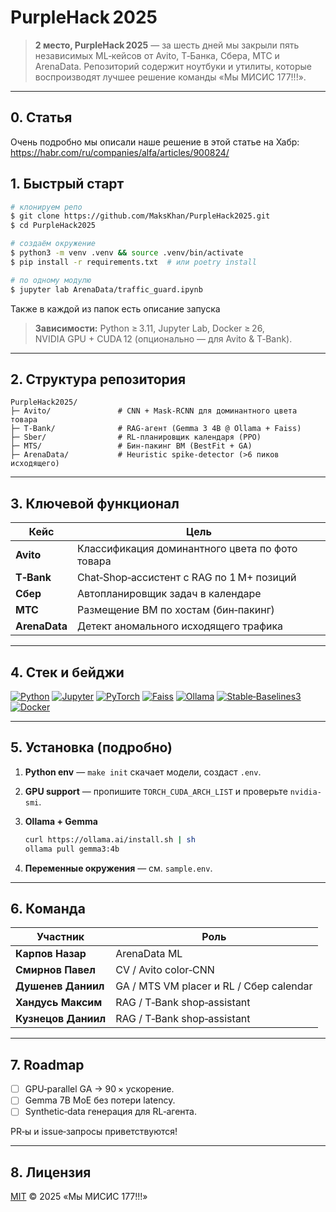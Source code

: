 # PurpleHack 2025

> **2 место, PurpleHack 2025** — за шесть дней мы закрыли пять независимых ML‑кейсов от Avito, Т‑Банка, Сбера, МТС и ArenaData. Репозиторий содержит ноутбуки и утилиты, которые воспроизводят лучшее решение команды «Мы МИСИС 177!!!».

---
## 0. Статья
Очень подробно мы описали наше решение в этой статье на Хабр: https://habr.com/ru/companies/alfa/articles/900824/

## 1. Быстрый старт

```bash
# клонируем репо
$ git clone https://github.com/MaksKhan/PurpleHack2025.git
$ cd PurpleHack2025

# создаём окружение
$ python3 -m venv .venv && source .venv/bin/activate
$ pip install -r requirements.txt  # или poetry install

# по одному модулю
$ jupyter lab ArenaData/traffic_guard.ipynb
```
Также в каждой из папок есть описание запуска

> **Зависимости:** Python ≥ 3.11, Jupyter Lab, Docker ≥ 26, NVIDIA GPU + CUDA 12 (опционально — для Avito & T‑Bank).

---

## 2. Структура репозитория

```
PurpleHack2025/
├─ Avito/               # CNN + Mask‑RCNN для доминантного цвета товара
├─ T‑Bank/              # RAG‑агент (Gemma 3 4B @ Ollama + Faiss)
├─ Sber/                # RL‑планировщик календаря (PPO)
├─ MTS/                 # Бин‑пакинг ВМ (BestFit + GA)
├─ ArenaData/           # Heuristic spike‑detector (>6 пиков исходящего)
```

---

## 3. Ключевой функционал

| Кейс          | Цель                                            | 
| ------------- | ----------------------------------------------- |
| **Avito**     | Классификация доминантного цвета по фото товара |
| **T‑Bank**    | Chat‑Shop‑ассистент c RAG по 1 M+ позиций       |
| **Сбер**      | Автопланировщик задач в календаре               |
| **МТС**       | Размещение ВМ по хостам (бин‑пакинг)            |
| **ArenaData** | Детект аномального исходящего трафика           |

---

## 4. Стек и бейджи

[![Python](https://img.shields.io/badge/Python-3.11-blue?logo=python)](https://www.python.org)
[![Jupyter](https://img.shields.io/badge/Jupyter‑Lab-notebooks-orange?logo=jupyter)](https://jupyter.org)
[![PyTorch](https://img.shields.io/badge/PyTorch-2.2‑cpu%2Fcuda‑12-lightgrey?logo=pytorch)](https://pytorch.org)
[![Faiss](https://img.shields.io/badge/Faiss-vector‑search-green)](https://github.com/facebookresearch/faiss)
[![Ollama](https://img.shields.io/badge/Ollama-Gemma3‑4B-brightgreen)](https://ollama.com/library/gemma3)
[![Stable‑Baselines3](https://img.shields.io/badge/SB3‑Zoo-RL-red)](https://github.com/DLR-RM/rl-baselines3-zoo)
[![Docker](https://img.shields.io/badge/Docker-container-blue?logo=docker)](https://www.docker.com)

---

## 5. Установка (подробно)

1. **Python env**  — `make init` скачает модели, создаст `.env`.
2. **GPU support** — пропишите `TORCH_CUDA_ARCH_LIST` и проверьте `nvidia-smi`.
3. **Ollama + Gemma**

   ```bash
   curl https://ollama.ai/install.sh | sh
   ollama pull gemma3:4b
   ```
4. **Переменные окружения** — см. `sample.env`.

---


## 6. Команда

| Участник            | Роль                              |
| ------------------- | --------------------------------- | 
| **Карпов Назар**       | ArenaData ML | 
| **Смирнов Павел**      | CV / Avito color‑CNN              |
| **Душенев Даниил**    | GA / MTS VM placer и RL / Сбер calendar             |
| **Хандусь Максим**   | RAG / T‑Bank shop‑assistant       | 
| **Кузнецов Даниил** | RAG / T‑Bank shop‑assistant                |

---

## 7. Roadmap

* [ ] GPU‑parallel GA → 90 × ускорение.
* [ ] Gemma 7B MoE без потери latency.
* [ ] Synthetic‑data генерация для RL‑агента.

PR‑ы и issue‑запросы приветствуются!

---

## 8. Лицензия

[MIT](LICENSE) © 2025 «Мы МИСИС 177!!!»
